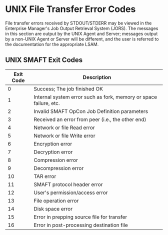 # UNIX File Transfer Error Codes

File transfer errors received by STDOUT/STDERR may be viewed in the Enterprise Manager's Job Output Retrieval System (JORS). The messages in this section are output by the UNIX Agent and Server; messages output by a non-UNIX Agent or Server will be different, and the user is referred to the documentation for the appropriate LSAM.

## UNIX SMAFT Exit Codes

| Exit Code | Description |
| --------- | ----------- |
| 0	| Success; The job finished OK |
| 1	| Internal system error such as fork, memory or space failure, etc. |
| 2	| Invalid SMAFT OpCon Job Definition parameters |
| 3	| Received an error from peer (i.e., the other end) |
| 4	| Network or file Read error | 
| 5	| Network or file Write error |
| 6	| Encryption error | 
| 7	| Decryption error | 
| 8	| Compression error | 
| 9	| Decompression error | 
| 10 | TAR error | 
| 11 | SMAFT protocol header error | 
| 12 | User's permission/access error | 
| 13 | File operation error | 
| 14 | Disk space error | 
| 15 | Error in prepping source file for transfer | 
| 16 | Error in post-processing destination file |

